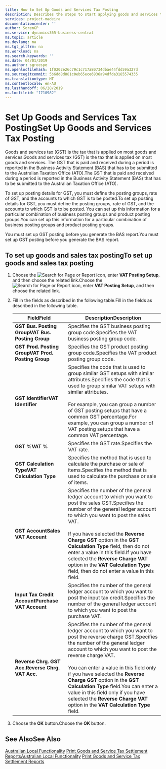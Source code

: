 ```yaml
---
title: How to Set Up Goods and Services Tax Posting
description: Describes the steps to start applying goods and services tax (GST) to goods and services.
services: project-madeira
documentationcenter: ''
author: SorenGP
ms.service: dynamics365-business-central
ms.topic: article
ms.devlang: na
ms.tgt_pltfrm: na
ms.workload: na
ms.search.keywords: ''
ms.date: 04/01/2019
ms.author: sgroespe
ms.openlocfilehash: 1f0202e26c79c1c717a80734dbae44fdd59a327d
ms.sourcegitcommit: 5b6dd8d881c0eb65ece6936a94dfda3185574335
ms.translationtype: HT
ms.contentlocale: en-AU
ms.lasthandoff: 06/28/2019
ms.locfileid: "1710982"
---
```

# <a name="set-up-goods-and-services-tax-posting"></a><span data-ttu-id="e99a1-103">Set Up Goods and Services Tax Posting</span><span class="sxs-lookup"><span data-stu-id="e99a1-103">Set Up Goods and Services Tax Posting</span></span>
<span data-ttu-id="e99a1-104">Goods and services tax (GST) is the tax that is applied on most goods and services.</span><span class="sxs-lookup"><span data-stu-id="e99a1-104">Goods and services tax (GST) is the tax that is applied on most goods and services.</span></span> <span data-ttu-id="e99a1-105">The GST that is paid and received during a period is reported in the Business Activity Statement (BAS) that has to be submitted to the Australian Taxation Office (ATO).</span><span class="sxs-lookup"><span data-stu-id="e99a1-105">The GST that is paid and received during a period is reported in the Business Activity Statement (BAS) that has to be submitted to the Australian Taxation Office (ATO).</span></span>  

<span data-ttu-id="e99a1-106">To set up posting details for GST, you must define the posting groups, rate of GST, and the accounts to which GST is to be posted.</span><span class="sxs-lookup"><span data-stu-id="e99a1-106">To set up posting details for GST, you must define the posting groups, rate of GST, and the accounts to which GST is to be posted.</span></span> <span data-ttu-id="e99a1-107">You can set up this information for a particular combination of business posting groups and product posting groups.</span><span class="sxs-lookup"><span data-stu-id="e99a1-107">You can set up this information for a particular combination of business posting groups and product posting groups.</span></span>  

<span data-ttu-id="e99a1-108">You must set up GST posting before you generate the BAS report.</span><span class="sxs-lookup"><span data-stu-id="e99a1-108">You must set up GST posting before you generate the BAS report.</span></span>  

## <a name="to-set-up-goods-and-sales-tax-posting"></a><span data-ttu-id="e99a1-109">To set up goods and sales tax posting</span><span class="sxs-lookup"><span data-stu-id="e99a1-109">To set up goods and sales tax posting</span></span>  
1. <span data-ttu-id="e99a1-110">Choose the ![Search for Page or Report](../../media/ui-search/search_small.png "Search for Page or Report icon") icon, enter **VAT Posting Setup**, and then choose the related link.</span><span class="sxs-lookup"><span data-stu-id="e99a1-110">Choose the ![Search for Page or Report](../../media/ui-search/search_small.png "Search for Page or Report icon") icon, enter **VAT Posting Setup**, and then choose the related link.</span></span>  
2. <span data-ttu-id="e99a1-111">Fill in the fields as described in the following table.</span><span class="sxs-lookup"><span data-stu-id="e99a1-111">Fill in the fields as described in the following table.</span></span>  

    |<span data-ttu-id="e99a1-112">Field</span><span class="sxs-lookup"><span data-stu-id="e99a1-112">Field</span></span>|<span data-ttu-id="e99a1-113">Description</span><span class="sxs-lookup"><span data-stu-id="e99a1-113">Description</span></span>|  
    |---------------------------------|---------------------------------------|  
    |<span data-ttu-id="e99a1-114">**GST Bus. Posting Group**</span><span class="sxs-lookup"><span data-stu-id="e99a1-114">**VAT Bus. Posting Group**</span></span>|<span data-ttu-id="e99a1-115">Specifies the GST business posting group code.</span><span class="sxs-lookup"><span data-stu-id="e99a1-115">Specifies the VAT business posting group code.</span></span>|  
    |<span data-ttu-id="e99a1-116">**GST Prod. Posting Group**</span><span class="sxs-lookup"><span data-stu-id="e99a1-116">**VAT Prod. Posting Group**</span></span>|<span data-ttu-id="e99a1-117">Specifies the GST product posting group code.</span><span class="sxs-lookup"><span data-stu-id="e99a1-117">Specifies the VAT product posting group code.</span></span>|  
    |<span data-ttu-id="e99a1-118">**GST Identifier**</span><span class="sxs-lookup"><span data-stu-id="e99a1-118">**VAT Identifier**</span></span>|<span data-ttu-id="e99a1-119">Specifies the code that is used to group similar GST setups with similar attributes.</span><span class="sxs-lookup"><span data-stu-id="e99a1-119">Specifies the code that is used to group similar VAT setups with similar attributes.</span></span><br /><br /> <span data-ttu-id="e99a1-120">For example, you can group a number of GST posting setups that have a common GST percentage.</span><span class="sxs-lookup"><span data-stu-id="e99a1-120">For example, you can group a number of VAT posting setups that have a common VAT percentage.</span></span>|  
    |<span data-ttu-id="e99a1-121">**GST %**</span><span class="sxs-lookup"><span data-stu-id="e99a1-121">**VAT %**</span></span>|<span data-ttu-id="e99a1-122">Specifies the GST rate.</span><span class="sxs-lookup"><span data-stu-id="e99a1-122">Specifies the VAT rate.</span></span>|  
    |<span data-ttu-id="e99a1-123">**GST Calculation Type**</span><span class="sxs-lookup"><span data-stu-id="e99a1-123">**VAT Calculation Type**</span></span>|<span data-ttu-id="e99a1-124">Specifies the method that is used to calculate the purchase or sale of items.</span><span class="sxs-lookup"><span data-stu-id="e99a1-124">Specifies the method that is used to calculate the purchase or sale of items.</span></span>|  
    |<span data-ttu-id="e99a1-125">**GST Account**</span><span class="sxs-lookup"><span data-stu-id="e99a1-125">**Sales VAT Account**</span></span>|<span data-ttu-id="e99a1-126">Specifies the number of the general ledger account to which you want to post the sales GST.</span><span class="sxs-lookup"><span data-stu-id="e99a1-126">Specifies the number of the general ledger account to which you want to post the sales VAT.</span></span><br /><br /> <span data-ttu-id="e99a1-127">If you have selected the **Reverse Charge GST** option in the **GST Calculation Type** field, then do not enter a value in this field.</span><span class="sxs-lookup"><span data-stu-id="e99a1-127">If you have selected the **Reverse Charge VAT** option in the **VAT Calculation Type** field, then do not enter a value in this field.</span></span>|  
    |<span data-ttu-id="e99a1-128">**Input Tax Credit Account**</span><span class="sxs-lookup"><span data-stu-id="e99a1-128">**Purchase VAT Account**</span></span>|<span data-ttu-id="e99a1-129">Specifies the number of the general ledger account to which you want to post the input tax credit.</span><span class="sxs-lookup"><span data-stu-id="e99a1-129">Specifies the number of the general ledger account to which you want to post the purchase VAT.</span></span>|  
    |<span data-ttu-id="e99a1-130">**Reverse Chrg. GST Acc.**</span><span class="sxs-lookup"><span data-stu-id="e99a1-130">**Reverse Chrg. VAT Acc.**</span></span>|<span data-ttu-id="e99a1-131">Specifies the number of the general ledger account to which you want to post the reverse charge GST.</span><span class="sxs-lookup"><span data-stu-id="e99a1-131">Specifies the number of the general ledger account to which you want to post the reverse charge VAT.</span></span><br /><br /> <span data-ttu-id="e99a1-132">You can enter a value in this field only if you have selected the **Reverse Charge GST** option in the **GST Calculation Type** field.</span><span class="sxs-lookup"><span data-stu-id="e99a1-132">You can enter a value in this field only if you have selected the **Reverse Charge VAT** option in the **VAT Calculation Type** field.</span></span>|  

3.  <span data-ttu-id="e99a1-133">Choose the **OK** button.</span><span class="sxs-lookup"><span data-stu-id="e99a1-133">Choose the **OK** button.</span></span>  

## <a name="see-also"></a><span data-ttu-id="e99a1-134">See Also</span><span class="sxs-lookup"><span data-stu-id="e99a1-134">See Also</span></span>  
<span data-ttu-id="e99a1-135">[Australian Local Functionality](australia-local-functionality.md)
[Print Goods and Service Tax Settlement Reports](how-to-print-goods-and-service-tax-settlement-reports.md)</span><span class="sxs-lookup"><span data-stu-id="e99a1-135">[Australian Local Functionality](australia-local-functionality.md)
[Print Goods and Service Tax Settlement Reports](how-to-print-goods-and-service-tax-settlement-reports.md)</span></span>
